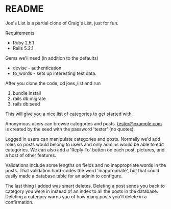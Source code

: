 # README

Joe's List is a partial clone of Craig's List, just for fun.

Requirements
* Ruby 2.5.1
* Rails 5.2.1

Gems we'll need (in addition to the defaults)

* devise - authentication
* to_words - sets up interesting test data.

After you clone the code, cd joes_list and run
1. bundle install
2. rails db:migrate
3. rails db:seed

This will give you a nice list of categories to get started with.  

Anonymous users can browse categories and posts.  tester@example.com
is created by the seed with the password 'tester' (no quotes).

Logged in users can manipulate categories and posts.  Normally we'd add roles so
posts would belong to users and only admins would be able to edit categories.  We
can also add a 'Reply To' button on each post, pictures, and a host of other features.

Validations include some lengths on fields and no inappropriate words in the posts.
That validation hard-codes the word 'inappropriate', but that could easily made a database table for an admin to
configure.

The last thing I added was smart deletes.  Deleting a post sends you back to category you were in
instead of an index to all the posts in the database. Deleting a category warns you of how many posts you'll delete in a confirmation.
